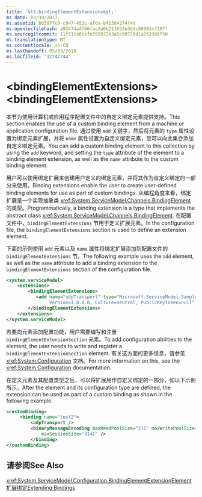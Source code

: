```yaml
---
title: '&lt;bindingElementExtensions&gt;'
ms.date: 03/30/2017
ms.assetid: bb597fc0-c947-451c-afda-bf23d42f4f4d
ms.openlocfilehash: a93474a4f86fac2a6b211652e3ddc86901cf197f
ms.sourcegitcommit: 11f11ca6cefe555972b3a5c99729d1a7523d8f50
ms.translationtype: MT
ms.contentlocale: zh-CN
ms.lasthandoff: 05/03/2018
ms.locfileid: "32747744"
---
```

# <a name="ltbindingelementextensionsgt"></a><span data-ttu-id="a8afb-102">&lt;bindingElementExtensions&gt;</span><span class="sxs-lookup"><span data-stu-id="a8afb-102">&lt;bindingElementExtensions&gt;</span></span>
<span data-ttu-id="a8afb-103">本节为使用计算机或应用程序配置文件中的自定义绑定元素提供支持。</span><span class="sxs-lookup"><span data-stu-id="a8afb-103">This section enables the use of a custom binding element from a machine or application configuration file.</span></span> <span data-ttu-id="a8afb-104">通过使用 `add` 关键字，然后将元素的 `type` 属性设置为绑定元素扩展，并将 `name` 属性设置为自定义绑定元素，您可以向此集合添加自定义绑定元素。</span><span class="sxs-lookup"><span data-stu-id="a8afb-104">You can add a custom binding element to this collection by using the `add` keyword, and setting the `type` attribute of the element to a binding element extension, as well as the `name` attribute to the custom binding element.</span></span>  
  
 <span data-ttu-id="a8afb-105">用户可以使用绑定扩展来创建用户定义的绑定元素，并将其作为自定义绑定的一部分来使用。</span><span class="sxs-lookup"><span data-stu-id="a8afb-105">Binding extensions enable the user to create user-defined binding elements for use as part of custom bindings.</span></span> <span data-ttu-id="a8afb-106">从编程角度来看，绑定扩展是一个实现抽象类 <xref:System.ServiceModel.Channels.BindingElement> 的类型。</span><span class="sxs-lookup"><span data-stu-id="a8afb-106">Programmatically, a binding extension is a type that implements the abstract class <xref:System.ServiceModel.Channels.BindingElement>.</span></span> <span data-ttu-id="a8afb-107">在配置文件中，`bindingElementExtensions` 节用于定义扩展元素。</span><span class="sxs-lookup"><span data-stu-id="a8afb-107">In the configuration file, the `bindingElementExtensions` section is used to define an extension element.</span></span>  
  
 <span data-ttu-id="a8afb-108">下面的示例使用 `add` 元素以及 `name` 属性将绑定扩展添加到配置文件的 `bindingElementExtensions` 节。</span><span class="sxs-lookup"><span data-stu-id="a8afb-108">The following example uses the `add` element, as well as the `name` attribute to add a binding extension to the `bindingElementExtensions` section of the configuration file.</span></span>  
  
```xml  
<system.serviceModel>  
    <extensions>  
        <bindingElementExtensions>  
           <add name="udpTransport" type="Microsoft.ServiceModel.Samples.UdpTransportSection, UdpTransport,  
                Version=1.0.0.0, Culture=neutral, PublicKeyToken=null" />  
        </bindingElementExtensions>  
    </extensions>  
</system.serviceModel>  
```  
  
 <span data-ttu-id="a8afb-109">若要向元素添加配置功能，用户需要编写和注册 `bindingElementExtensionSection` 元素。</span><span class="sxs-lookup"><span data-stu-id="a8afb-109">To add configuration abilities to the element, the user needs to write and register a `bindingElementExtensionSection` element.</span></span> <span data-ttu-id="a8afb-110">有关这方面的更多信息，请参见 <xref:System.Configuration> 文档。</span><span class="sxs-lookup"><span data-stu-id="a8afb-110">For more information on this, see the <xref:System.Configuration> documentation.</span></span>  
  
 <span data-ttu-id="a8afb-111">在定义元素及其配置类型之后，可以将扩展用作自定义绑定的一部分，如以下示例所示。</span><span class="sxs-lookup"><span data-stu-id="a8afb-111">After the element and its configuration type are defined, the extension can be used as part of a custom binding as shown in the following example.</span></span>  
  
```xml  
<customBinding>  
     <binding name="test2">  
         <udpTransport />  
         <binaryMessageEncoding maxReadPoolSize="211" maxWritePoolSize="2132"  
             maxSessionSize="3141" />  
         </binding>  
</customBinding>  
```  
  
## <a name="see-also"></a><span data-ttu-id="a8afb-112">请参阅</span><span class="sxs-lookup"><span data-stu-id="a8afb-112">See Also</span></span>  
 <xref:System.ServiceModel.Configuration.BindingElementExtensionElement>  
 [<span data-ttu-id="a8afb-113">扩展绑定</span><span class="sxs-lookup"><span data-stu-id="a8afb-113">Extending Bindings</span></span>](../../../../../docs/framework/wcf/extending/extending-bindings.md)
